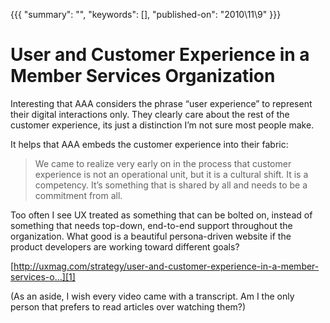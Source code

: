 {{{
    "summary": "",
    "keywords": [],
    "published-on": "2010\\11\\9"
}}}


# User and Customer Experience in a Member Services Organization

Interesting that AAA considers the phrase “user experience” to represent their digital interactions only. They clearly care about the rest of the customer experience, its just a distinction I’m not sure most people make.

It helps that AAA embeds the customer experience into their fabric:

> We came to realize very early on in the process that customer experience is not an operational unit, but it is a cultural shift. It is a competency. It’s something that is shared by all and needs to be a commitment from all.

Too often I see UX treated as something that can be bolted on, instead of something that needs top-down, end-to-end support throughout the organization. What good is a beautiful persona-driven website if the product developers are working toward different goals?

[http://uxmag.com/strategy/user-and-customer-experience-in-a-member-services-o...][1]

(As an aside, I wish every video came with a transcript. Am I the only person that prefers to read articles over watching them?)

 [1]: http://uxmag.com/strategy/user-and-customer-experience-in-a-member-services-organization
